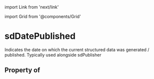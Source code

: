 import Link from 'next/link'
  
import Grid from '@components/Grid'

# sdDatePublished

Indicates the date on which the current structured data was generated / published. Typically used alongside <Link href="/sdPublisher">sdPublisher</Link>

## Property of



